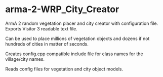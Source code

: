 # arma-2-WRP_City_Creator

ArmA 2 random vegetation placer and city creator with configuration file. Exports Visitor 3 readable text file.

Can be used to place millions of vegetation objects and dozens if not hundreds of cities in matter of seconds.

Creates config.cpp compatible include file for class names for the village/city names.

Reads config files for vegetation and city object models.

